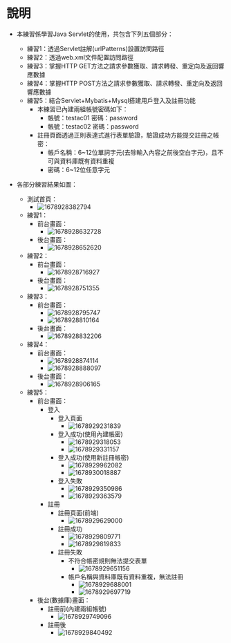 # 說明

* 本練習係學習Java Servlet的使用，共包含下列五個部分：

  * 練習1：透過Servlet註解(urlPatterns)設置訪問路徑
  * 練習2：透過web.xml文件配置訪問路徑
  * 練習3：掌握HTTP GET方法之請求參數獲取、請求轉發、重定向及返回響應數據
  * 練習4：掌握HTTP POST方法之請求參數獲取、請求轉發、重定向及返回響應數據
  * 練習5：結合Servlet+Mybatis+Mysql搭建用戶登入及註冊功能
    * 本練習已內建兩組帳號密碼如下：
      * 帳號：testac01 密碼：password
      * 帳號：testac02 密碼：password
    * 註冊頁面透過正則表達式進行表單驗證，驗證成功方能提交註冊之帳密：
      * 帳戶名稱：6~12位單詞字元(去除輸入內容之前後空白字元)，且不可與資料庫既有資料重複
      * 密碼：6~12位任意字元
* 各部分練習結果如圖：

  * 測試首頁：
    * ![1678928382794](image/readme/1678928382794.png)
  * 練習1：
    * 前台畫面：
      * ![1678928632728](image/readme/1678928632728.png)
    * 後台畫面：
      * ![1678928652620](image/readme/1678928652620.png)
  * 練習2：
    * 前台畫面：
      * ![1678928716927](image/readme/1678928716927.png)
    * 後台畫面：
      * ![1678928751355](image/readme/1678928751355.png)
  * 練習3：
    * 前台畫面：
      * ![1678928795747](image/readme/1678928795747.png)
      * ![1678928810164](image/readme/1678928810164.png)
    * 後台畫面：
      * ![1678928832206](image/readme/1678928832206.png)
  * 練習4：
    * 前台畫面：
      * ![1678928874114](image/readme/1678928874114.png)
      * ![1678928888097](image/readme/1678928888097.png)
    * 後台畫面：
      * ![1678928906165](image/readme/1678928906165.png)
  * 練習5：
    * 前台畫面：
      * 登入
        * 登入頁面
          * ![1678929231839](image/readme/1678929231839.png)
        * 登入成功(使用內建帳密)
          * ![1678929318053](image/readme/1678929318053.png)
          * ![1678929331157](image/readme/1678929331157.png)
        * 登入成功(使用新註冊帳密)
          * ![1678929962082](image/readme/1678929962082.png)
          * ![1678930018887](image/readme/1678930018887.png)
        * 登入失敗
          * ![1678929350986](image/readme/1678929350986.png)
          * ![1678929363579](image/readme/1678929363579.png)
      * 註冊
        * 註冊頁面(前端)
          * ![1678929629000](image/readme/1678929629000.png)
        * 註冊成功
          * ![1678929809771](image/readme/1678929809771.png)
          * ![1678929819833](image/readme/1678929819833.png)
        * 註冊失敗
          * 不符合帳密規則無法提交表單
            * ![1678929651156](image/readme/1678929651156.png)
          * 帳戶名稱與資料庫既有資料重複，無法註冊
            * ![1678929688001](image/readme/1678929688001.png)
            * ![1678929697719](image/readme/1678929697719.png)
    * 後台(數據庫)畫面：
      * 註冊前(內建兩組帳號)
        * ![1678929749096](image/readme/1678929749096.png)
      * 註冊後
        * ![1678929840492](image/readme/1678929840492.png)
